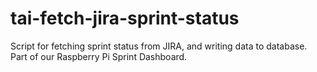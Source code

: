 # tai-fetch-jira-sprint-status
Script for fetching sprint status from JIRA, and writing data to database. Part of our Raspberry Pi Sprint Dashboard.
